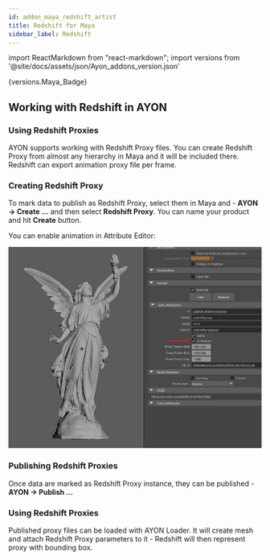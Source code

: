 ```yaml
---
id: addon_maya_redshift_artist
title: Redshift for Maya
sidebar_label: Redshift
---
```


import ReactMarkdown from "react-markdown";
import versions from '@site/docs/assets/json/Ayon_addons_version.json'

<ReactMarkdown>
{versions.Maya_Badge}
</ReactMarkdown>

## Working with Redshift in AYON

### Using Redshift Proxies

AYON supports working with Redshift Proxy files. You can create  Redshift Proxy from almost
any hierarchy in Maya and it will be included there. Redshift can export animation
proxy file per frame.

### Creating Redshift Proxy

To mark data to publish as Redshift Proxy, select them in Maya and - **AYON → Create ...** and
then select **Redshift Proxy**. You can name your product and hit **Create** button.

You can enable animation in Attribute Editor:

![Maya - Yeti Rig Setup](assets/maya/artist/create_rs_proxy.jpg)

### Publishing Redshift Proxies

Once data are marked as Redshift Proxy instance, they can be published - **AYON → Publish ...**

### Using Redshift Proxies

Published proxy files can be loaded with AYON Loader. It will create mesh and attach Redshift Proxy
parameters to it - Redshift will then represent proxy with bounding box.